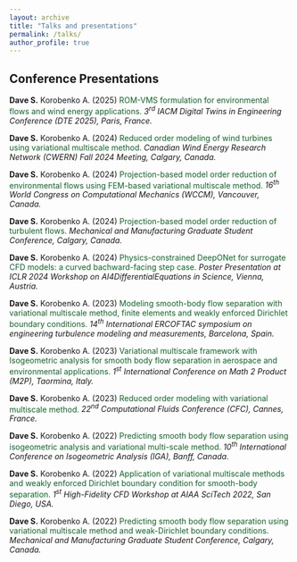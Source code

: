 ```yaml
---
layout: archive
title: "Talks and presentations"
permalink: /talks/
author_profile: true
---
```


## Conference Presentations

**Dave S.** Korobenko A. (2025) 
<span style="color:#0B6623;">ROM-VMS formulation for environmental flows and wind energy applications.</span>
_3<sup>rd</sup> IACM Digital Twins in Engineering Conference (DTE 2025), Paris, France._

**Dave S.** Korobenko A. (2024)
<span style="color:#0B6623;">Reduced order modeling of wind turbines using variational multiscale method.</span>
_Canadian Wind Energy Research Network (CWERN) Fall 2024 Meeting, Calgary, Canada._

**Dave S.** Korobenko A. (2024)
<span style="color:#0B6623;">Projection-based model order reduction of environmental flows using FEM-based variational multiscale method.</span>
_16<sup>th</sup> World Congress on Computational Mechanics (WCCM), Vancouver, Canada._

**Dave S.** Korobenko A. (2024) 
<span style="color:#0B6623;">Projection-based model order reduction of turbulent flows.</span>
_Mechanical and Manufacturing Graduate Student Conference, Calgary, Canada._

**Dave S.** Korobenko A. (2024) 
<span style="color:#0B6623;">Physics-constrained DeepONet for surrogate CFD models: a curved bachward-facing step case.</span>
_Poster Presentation at ICLR 2024 Workshop on AI4DifferentialEquations in Science, Vienna, Austria._

**Dave S.** Korobenko A. (2023) 
<span style="color:#0B6623;">Modeling smooth-body flow separation with variational multiscale method, finite elements and weakly enforced Dirichlet boundary conditions.</span>
_14<sup>th</sup> International ERCOFTAC symposium on engineering turbulence modeling and measurements, Barcelona, Spain._

**Dave S.** Korobenko A. (2023) 
<span style="color:#0B6623;">Variational multiscale framework with Isogeometric analysis for smooth body flow separation in aerospace and environmental applications.</span>
_1<sup>st</sup> International Conference on Math 2 Product (M2P), Taormina, Italy._

**Dave S.** Korobenko A. (2023)
<span style="color:#0B6623;">Reduced order modeling with variational multiscale method.</span>
_22<sup>nd</sup> Computational Fluids Conference (CFC), Cannes, France._

**Dave S.** Korobenko A. (2022) 
<span style="color:#0B6623;">Predicting smooth body flow separation using isogeometric analysis and variational multi-scale method.</span>
_10<sup>th</sup> International Conference on Isogeometric Analysis (IGA), Banff, Canada._

**Dave S.** Korobenko A. (2022) 
<span style="color:#0B6623;">Application of variational multiscale methods and weakly enforced Dirichlet boundary condition for smooth-body separation.</span>
_1<sup>st</sup> High-Fidelity CFD Workshop at AIAA SciTech 2022, San Diego, USA._

**Dave S.** Korobenko A. (2022) 
<span style="color:#0B6623;">Predicting smooth body flow separation using variational multiscale method and weak-Dirichlet boundary conditions.</span>
_Mechanical and Manufacturing Graduate Student Conference, Calgary, Canada._
